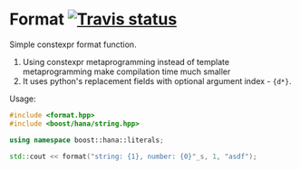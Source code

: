 # Format <a target="_blank" href="https://travis-ci.org/napiknikkpek/format">![Travis status][badge.Travis]</a>

Simple constexpr format function.

1. Using constexpr metaprogramming instead of template metaprogramming make compilation time much smaller
1. It uses python's replacement fields with optional argument index - `{d*}`.

Usage:
```cpp
#include <format.hpp>
#include <boost/hana/string.hpp>

using namespace boost::hana::literals;

std::cout << format("string: {1}, number: {0}"_s, 1, "asdf");
```



<!-- Links -->
[badge.Travis]: https://travis-ci.org/napiknikkpek/format.svg?branch=master

